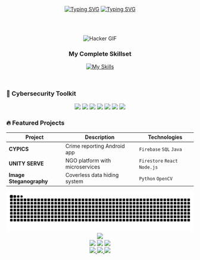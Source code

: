 <p align=center>
  <a href="https://git.io/typing-svg"><img src="https://readme-typing-svg.herokuapp.com?font=Jersey+15&size=90&pause=30000&color=6403F7&center=true&vCenter=true&random=false&width=750&height=200&lines=Hello++%F0%9F%91%8B%F0%9F%8F%BB+I'm+Vismaya" alt="Typing SVG" /></a>
<a href="https://git.io/typing-svg"><img src="https://readme-typing-svg.herokuapp.com?font=Jersey+15&size=50&pause=1000&color=6403F7&vCenter=true&random=false&width=500&separator=%3C&lines=Cybersecurity+Specialist%3CEthical+Hacker%3CFlutter+Developer%3CB.Tech+@+VIT+Bhopal%3CCodeVita+Rank+2828%3C314+Day+LeetCode+Streak" alt="Typing SVG" /></a>
</p>

<br><br> <!-- Added extra line breaks to push GIF down -->

<div align="center">
  <img width="40%" src="https://media.giphy.com/media/v1.Y2lkPTc5MGI3NjExcGJ1dGx5d3V5c2V3Z3NlZ3J0dGZ6bW1xYzB0d2l5b2V6bWJ6bGZ0eCZlcD12MV9pbnRlcm5hbF9naWZfYnlfaWQmY3Q9Zw/L8K62iTDkzGX6/giphy.gif" alt="Hacker GIF">
</div>

<div align="center">
  
### My Complete Skillset

[![My Skills](https://skillicons.dev/icons?i=python,java,cpp,dart,flutter,kotlin,html,css,js,react,nodejs,firebase,mysql,github,figma,linux,kali,raspberrypi,aws,azure,postman,vscode,androidstudio,bootstrap,matlab,blender,illustrator&perline=8)](https://github.com/vismaya2xx4)

</div>

<br clear="both">

### 🔐 Cybersecurity Toolkit
<p align="center">
  <img src="https://img.shields.io/badge/Kali_Linux-557C94?style=for-the-badge&logo=kali-linux&logoColor=white">
  <img src="https://img.shields.io/badge/Metasploit-000000?style=for-the-badge">
  <img src="https://img.shields.io/badge/Burp_Suite-000000?style=for-the-badge">
  <img src="https://img.shields.io/badge/Wireshark-1679A7?style=for-the-badge&logo=wireshark&logoColor=white">
  <img src="https://img.shields.io/badge/Nmap-FFFFFF?style=for-the-badge&logo=Nmap&logoColor=black">
  <img src="https://img.shields.io/badge/OWASP-000000?style=for-the-badge&logo=OWASP&logoColor=white">
  <img src="https://img.shields.io/badge/Cloudflare-F38020?style=for-the-badge&logo=Cloudflare&logoColor=white">
</p>

### 🔥 Featured Projects
<div align="center">
  
| Project | Description | Technologies |
|---------|-------------|--------------|
| **CYPICS** | Crime reporting Android app | `Firebase` `SQL` `Java` |
| **UNITY SERVE** | NGO platform with microservices | `Firestore` `React` `Node.js` |
| **Image Steganography** | Coverless data hiding system | `Python` `OpenCV` |

</div>
<div align="center">
  <img src="https://raw.githubusercontent.com/vismaya2xx4/vismaya2xx4/output/snake.svg" alt="Snake animation">
</div>

<div align="center">
  <img src="https://profile-counter.glitch.me/vismaya2xx4/count.svg?"  />
  

<div align="center">
  <img height="180em" src="https://github-readme-stats.vercel.app/api?username=vismaya2xx4&show_icons=true&theme=radical&count_private=true">
  <img height="180em" src="https://github-readme-stats.vercel.app/api/top-langs/?username=vismaya2xx4&layout=compact&theme=radical">
  <img src="https://github-readme-streak-stats.herokuapp.com/?user=vismaya2xx4&theme=radical">
</div>


  
  <a href="[https://www.linkedin.com/in/vismaya-vinod-20a01a252/](https://www.linkedin.com/in/vismaya-vinod-nair-20a01a252/)">
    <img src="https://img.shields.io/badge/LinkedIn-0077B5?style=for-the-badge&logo=linkedin&logoColor=white">
  </a>
  <a href="mailto:vismayav2xx4@gmail.com">
    <img src="https://img.shields.io/badge/Gmail-D14836?style=for-the-badge&logo=gmail&logoColor=white">
  </a>
  <a href="https://leetcode.com/vismaya2xx4/">
    <img src="https://img.shields.io/badge/-LeetCode-FFA116?style=for-the-badge&logo=LeetCode&logoColor=black">
  </a>
</div>
